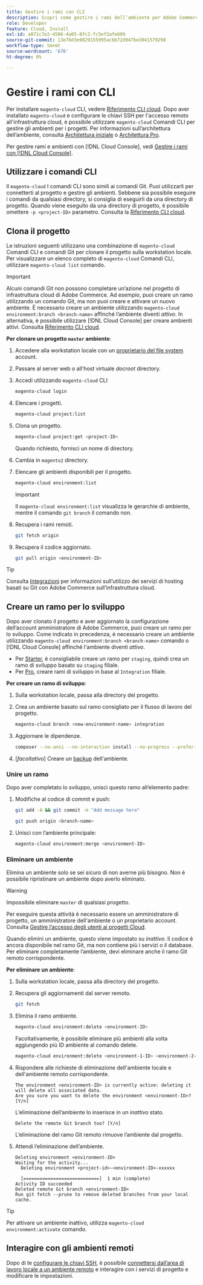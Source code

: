```yaml
---
title: Gestire i rami con CLI
description: Scopri come gestire i rami dell’ambiente per Adobe Commerce sull’infrastruttura cloud utilizzando Cloud CLI.
role: Developer
feature: Cloud, Install
exl-id: a871c7e2-4506-4a05-8fc2-fc5ef2afe609
source-git-commit: 13e76d3e9829155995acbb72d947be3041579298
workflow-type: tm+mt
source-wordcount: '676'
ht-degree: 0%

---
```


# Gestire i rami con CLI

Per installare `magento-cloud` CLI, vedere [Riferimento CLI cloud](../dev-tools/cloud-cli-overview.md). Dopo aver installato `magento-cloud` e configurare le chiavi SSH per l&#39;accesso remoto all&#39;infrastruttura cloud, è possibile utilizzare `magento-cloud` Comandi CLI per gestire gli ambienti per i progetti. Per informazioni sull’architettura dell’ambiente, consulta [Architettura iniziale](../architecture/starter-architecture.md) o [Architettura Pro](../architecture/pro-architecture.md).

Per gestire rami e ambienti con [!DNL Cloud Console], vedi [Gestire i rami con [!DNL Cloud Console]](../project/console-branches.md).

## Utilizzare i comandi CLI

Il `magento-cloud` I comandi CLI sono simili ai comandi Git. Puoi utilizzarli per connetterti al progetto e gestire gli ambienti. Sebbene sia possibile eseguire i comandi da qualsiasi directory, si consiglia di eseguirli da una directory di progetto. Quando viene eseguito da una directory di progetto, è possibile omettere `-p <project-ID>` parametro. Consulta la [Riferimento CLI cloud](../dev-tools/cloud-cli-overview.md).

## Clona il progetto

Le istruzioni seguenti utilizzano una combinazione di `magento-cloud` Comandi CLI e comandi Git per clonare il progetto sulla workstation locale. Per visualizzare un elenco completo di `magento-cloud` Comandi CLI, utilizzare `magento-cloud list` comando.

>[!IMPORTANT]
>
>Alcuni comandi Git non possono completare un’azione nel progetto di infrastruttura cloud di Adobe Commerce. Ad esempio, puoi creare un ramo utilizzando un comando Git, ma non puoi creare e attivare un nuovo ambiente. È necessario creare un ambiente utilizzando `magento-cloud environment:branch <branch-name>` affinché l’ambiente diventi _attivo_. In alternativa, è possibile utilizzare [!DNL Cloud Console] per creare ambienti attivi. Consulta [Riferimento CLI cloud](../dev-tools/cloud-cli-overview.md#git-commands).

**Per clonare un progetto `master` ambiente**:

1. Accedere alla workstation locale con un [proprietario del file system](https://experienceleague.adobe.com/docs/commerce-operations/installation-guide/prerequisites/file-system/configure-permissions.html) account.

1. Passare al server web o all&#39;host virtuale _docroot_ directory.

1. Accedi utilizzando `magento-cloud` CLI

   ```bash
   magento-cloud login
   ```

1. Elencare i progetti.

   ```bash
   magento-cloud project:list
   ```

1. Clona un progetto.

   ```bash
   magento-cloud project:get <project-ID>
   ```

   Quando richiesto, fornisci un nome di directory.

1. Cambia in `magento2` directory.

1. Elencare gli ambienti disponibili per il progetto.

   ```bash
   magento-cloud environment:list
   ```

   >[!IMPORTANT]
   >
   >Il `magento-cloud environment:list` visualizza le gerarchie di ambiente, mentre il comando `git branch` il comando non.

1. Recupera i rami remoti.

   ```bash
   git fetch origin
   ```

1. Recupera il codice aggiornato.

   ```bash
   git pull origin <environment-ID>
   ```

>[!TIP]
>
>Consulta [Integrazioni](../integrations/overview.md) per informazioni sull’utilizzo dei servizi di hosting basati su Git con Adobe Commerce sull’infrastruttura cloud.

## Creare un ramo per lo sviluppo

Dopo aver clonato il progetto e aver aggiornato la configurazione dell’account amministratore di Adobe Commerce, puoi creare un ramo per lo sviluppo. Come indicato in precedenza, è necessario creare un ambiente utilizzando `magento-cloud environment:branch <branch-name>` comando o [!DNL Cloud Console] affinché l&#39;ambiente diventi _attivo_.

- Per [Starter](../architecture/starter-develop-deploy-workflow.md#clone-and-branch), è consigliabile creare un ramo per `staging`, quindi crea un ramo di sviluppo basato su `staging` filiale.
- Per [Pro](../architecture/pro-develop-deploy-workflow.md#development-workflow), creare rami di sviluppo in base al `Integration` filiale.

**Per creare un ramo di sviluppo**:

1. Sulla workstation locale, passa alla directory del progetto.

1. Crea un ambiente basato sul ramo consigliato per il flusso di lavoro del progetto.

   ```bash
   magento-cloud branch <new-environment-name> integration
   ```

1. Aggiornare le dipendenze.

   ```bash
   composer --no-ansi --no-interaction install --no-progress --prefer-dist --optimize-autoloader
   ```

1. [_facoltativo_] Creare un [backup](../storage/snapshots.md) dell&#39;ambiente.

### Unire un ramo

Dopo aver completato lo sviluppo, unisci questo ramo all’elemento padre:

1. Modifiche al codice di commit e push:

   ```bash
   git add -A && git commit -m "Add message here"
   ```

   ```bash
   git push origin <branch-name>
   ```

1. Unisci con l’ambiente principale:

   ```bash
   magento-cloud environment:merge <environment-ID>
   ```

### Eliminare un ambiente

Elimina un ambiente solo se sei sicuro di non averne più bisogno. Non è possibile ripristinare un ambiente dopo averlo eliminato.

>[!WARNING]
>
>Impossibile eliminare `master` di qualsiasi progetto.

Per eseguire questa attività è necessario essere un amministratore di progetto, un amministratore dell&#39;ambiente o un proprietario account. Consulta [Gestire l’accesso degli utenti ai progetti Cloud](../project/user-access.md).

Quando elimini un ambiente, questo viene impostato su _inattivo_. Il codice è ancora disponibile nel ramo Git, ma non contiene più i servizi o il database. Per eliminare completamente l’ambiente, devi eliminare anche il ramo Git remoto corrispondente.

**Per eliminare un ambiente**:

1. Sulla workstation locale, passa alla directory del progetto.

1. Recupera gli aggiornamenti dal server remoto.

   ```bash
   git fetch
   ```

1. Elimina il ramo ambiente.

   ```bash
   magento-cloud environment:delete <environment-ID>
   ```

   Facoltativamente, è possibile eliminare più ambienti alla volta aggiungendo più ID ambiente al comando delete.

   ```bash
   magento-cloud environment:delete <environment-1-ID> <environment-2-ID>
   ```

1. Rispondere alle richieste di eliminazione dell&#39;ambiente locale e dell&#39;ambiente remoto corrispondente.

   ```terminal
   The environment <environment-ID> is currently active: deleting it will delete all associated data.
   Are you sure you want to delete the environment <environment-ID>? [Y/n]
   ```

   L’eliminazione dell’ambiente lo inserisce in un _inattivo_ stato.

   ```terminal
   Delete the remote Git branch too? [Y/n]
   ```

   L’eliminazione del ramo Git remoto rimuove l’ambiente dal progetto.

1. Attendi l’eliminazione dell’ambiente.

   ```terminal
   Deleting environment <environment-ID>
   Waiting for the activity...
     Deleting environment <project-id>-<environment-ID>-xxxxxx
   
     [============================]  1 min (complete)
   Activity ID succeeded
   Deleted remote Git branch <environment-ID>
   Run git fetch --prune to remove deleted branches from your local cache.
   ```

>[!TIP]
>
>Per attivare un ambiente inattivo, utilizza `magento-cloud environment:activate` comando.

## Interagire con gli ambienti remoti

Dopo di te [configurare le chiavi SSH](../development/secure-connections.md), è possibile [connettersi dall’area di lavoro locale a un ambiente remoto](../development/secure-connections.md#connect-to-a-remote-environment) e interagire con i servizi di progetto e modificare le impostazioni.

